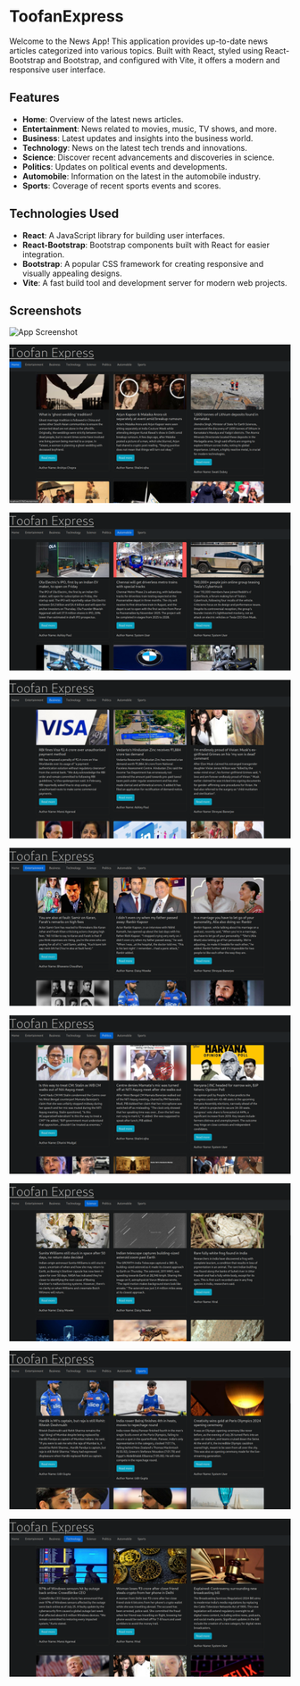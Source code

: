 # ToofanExpress

Welcome to the News App! This application provides up-to-date news articles categorized into various topics. Built with React, styled using React-Bootstrap and Bootstrap, and configured with Vite, it offers a modern and responsive user interface.

## Features

- **Home**: Overview of the latest news articles.
- **Entertainment**: News related to movies, music, TV shows, and more.
- **Business**: Latest updates and insights into the business world.
- **Technology**: News on the latest tech trends and innovations.
- **Science**: Discover recent advancements and discoveries in science.
- **Politics**: Updates on political events and developments.
- **Automobile**: Information on the latest in the automobile industry.
- **Sports**: Coverage of recent sports events and scores.

## Technologies Used

- **React**: A JavaScript library for building user interfaces.
- **React-Bootstrap**: Bootstrap components built with React for easier integration.
- **Bootstrap**: A popular CSS framework for creating responsive and visually appealing designs.
- **Vite**: A fast build tool and development server for modern web projects.



## Screenshots

![App Screenshot](https://via.placeholder.com/468x300?text=App+Screenshot+Here)

![Home Page Screenshot](Screenshots/Home.png)

![Automobile Page Screenshot](Screenshots/Automobile.png)

![Business Page Screenshot](Screenshots/Business.png)

![Entertainment Page Screenshot](Screenshots/Entertainment.png)

![Politics Page Screenshot](Screenshots/Politics.png)

![Science Page Screenshot](Screenshots/Science.png)

![Sports Page Screenshot](Screenshots/Sports.png)

![Technology Page Screenshot](Screenshots/Technology.png)

